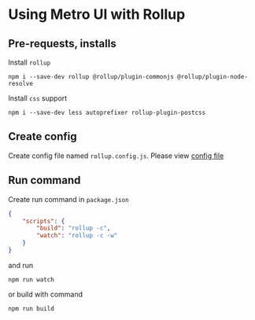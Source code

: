 # Using Metro UI with Rollup

## Pre-requests, installs
Install `rollup`
```shell
npm i --save-dev rollup @rollup/plugin-commonjs @rollup/plugin-node-resolve 
```
Install `css` support
```shell
npm i --save-dev less autoprefixer rollup-plugin-postcss
```


## Create config
Create config file named `rollup.config.js`. Please view [config file](rollup.config.js)

## Run command
Create run command in `package.json`

```json
{
    "scripts": {
        "build": "rollup -c",
        "watch": "rollup -c -w"
    }
}
```
and run
```shell
npm run watch
```
or build with command
```shell
npm run build
```